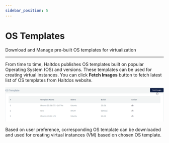 ```yaml
---
sidebar_position: 5
---
```


# OS Templates

Download and Manage pre-built OS templates for virtualization

---

From time to time, Haltdos publishes OS templates built on popular Operating System (OS) and versions. These templates can be used for creating virtual instances. You can click **Fetch Images** button to fetch latest list of OS templates from Haltdos website.  

![OS Templates](/img/platform/v6/docs/templates.png)  

Based on user preference, corresponding OS template can be downloaded and used for creating virtual instances (VM) based on chosen OS template.  


